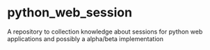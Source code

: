 python_web_session
==================

A repository to collection knowledge about sessions for python web applications and possibly a alpha/beta implementation
